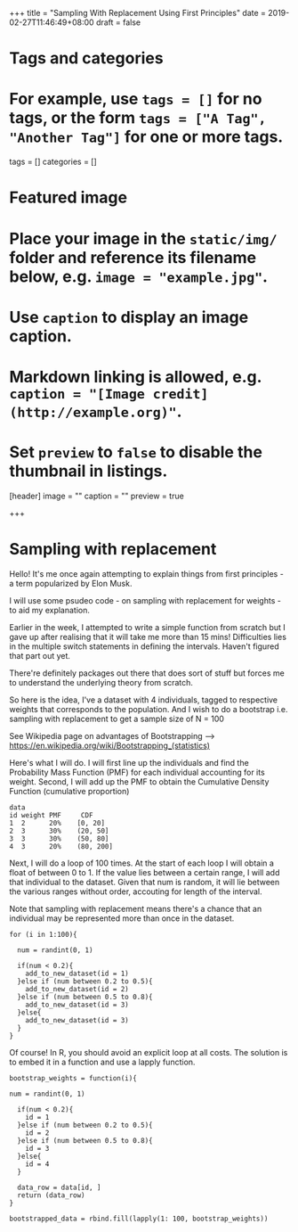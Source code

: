 +++
title = "Sampling With Replacement Using First Principles"
date = 2019-02-27T11:46:49+08:00
draft = false

# Tags and categories
# For example, use `tags = []` for no tags, or the form `tags = ["A Tag", "Another Tag"]` for one or more tags.
tags = []
categories = []

# Featured image
# Place your image in the `static/img/` folder and reference its filename below, e.g. `image = "example.jpg"`.
# Use `caption` to display an image caption.
#   Markdown linking is allowed, e.g. `caption = "[Image credit](http://example.org)"`.
# Set `preview` to `false` to disable the thumbnail in listings.
[header]
image = ""
caption = ""
preview = true

+++

# Sampling with replacement

Hello! It's me once again attempting to explain things from first principles - a term popularized by Elon Musk. 

I will use some psudeo code - on sampling with replacement for weights - to aid my explanation. 

Earlier in the week, I attempted to write a simple function from scratch but I gave up after realising that it will take me more than 15 mins! Difficulties lies in the multiple switch statements in defining the intervals. Haven't figured that part out yet.

There're definitely packages out there that does sort of stuff but forces me to understand the underlying theory from scratch.

So here is the idea, I've a dataset with 4 individuals, tagged to respective weights that corresponds to the population. And I wish to do a bootstrap i.e. sampling with replacement to get a sample size of N = 100

See Wikipedia page on advantages of Bootstrapping --> https://en.wikipedia.org/wiki/Bootstrapping_(statistics)

Here's what I will do. I will first line up the individuals and find the Probability Mass Function (PMF) for each individual accounting for its weight. Second, I will add up the PMF to obtain the Cumulative Density Function (cumulative proportion)

```
data
id weight PMF     CDF
1  2      20%    [0, 20]
2  3      30%    (20, 50]
3  3      30%    (50, 80]
4  3      20%    (80, 200]

```

Next, I will do a loop of 100 times. At the start of each loop I will obtain a float of between 0 to 1. If the value lies between a certain range, I will add that individual to the dataset. Given that num is random, it will lie between the various ranges without order, accouting for length of the interval.

Note that sampling with replacement means there's a chance that an individual may be represented more than once in the dataset.

```
for (i in 1:100){

  num = randint(0, 1)
  
  if(num < 0.2){
    add_to_new_dataset(id = 1)
  }else if (num between 0.2 to 0.5){
    add_to_new_dataset(id = 2)
  }else if (num between 0.5 to 0.8){
    add_to_new_dataset(id = 3)
  }else{
    add_to_new_dataset(id = 3)
  }
}

```

Of course! In R, you should avoid an explicit loop at all costs. The solution is to embed it in a function and use a lapply function.

```
bootstrap_weights = function(i){

num = randint(0, 1)

  if(num < 0.2){
    id = 1
  }else if (num between 0.2 to 0.5){
    id = 2 
  }else if (num between 0.5 to 0.8){
    id = 3
  }else{
    id = 4
  }
  
  data_row = data[id, ]
  return (data_row)
}

bootstrapped_data = rbind.fill(lapply(1: 100, bootstrap_weights))

```